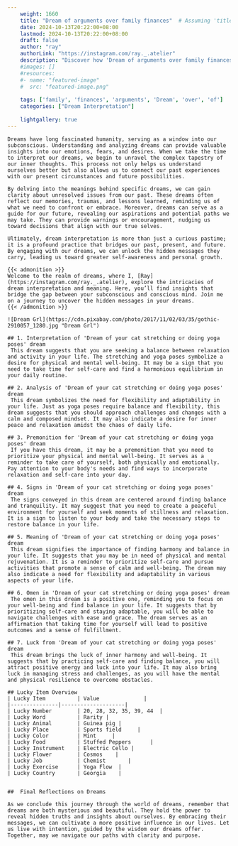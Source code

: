 ```yaml
---
    weight: 1660
    title: "Dream of arguments over family finances"  # Assuming 'title' column exists
    date: 2024-10-13T20:22:00+08:00
    lastmod: 2024-10-13T20:22:00+08:00
    draft: false
    author: "ray"
    authorLink: "https://instagram.com/ray._.atelier"
    description: "Discover how 'Dream of arguments over family finances' can interpret your future and uncover its significant meanings in your life."
    #images: []
    #resources:
    #- name: "featured-image"
    #  src: "featured-image.png"
    
    tags: ['family', 'finances', 'arguments', 'Dream', 'over', 'of']
    categories: ["Dream Interpretation"]
    
    lightgallery: true
---
```

    
    Dreams have long fascinated humanity, serving as a window into our subconscious. Understanding and analyzing dreams can provide valuable insights into our emotions, fears, and desires. When we take the time to interpret our dreams, we begin to unravel the complex tapestry of our inner thoughts. This process not only helps us understand ourselves better but also allows us to connect our past experiences with our present circumstances and future possibilities.
    
    By delving into the meanings behind specific dreams, we can gain clarity about unresolved issues from our past. These dreams often reflect our memories, traumas, and lessons learned, reminding us of what we need to confront or embrace. Moreover, dreams can serve as a guide for our future, revealing our aspirations and potential paths we may take. They can provide warnings or encouragement, nudging us toward decisions that align with our true selves.
    
    Ultimately, dream interpretation is more than just a curious pastime; it is a profound practice that bridges our past, present, and future. By engaging with our dreams, we can unlock the hidden messages they carry, leading us toward greater self-awareness and personal growth.
    
    {{< admonition >}}
    Welcome to the realm of dreams, where I, [Ray](https://instagram.com/ray._.atelier), explore the intricacies of dream interpretation and meaning. Here, you’ll find insights that bridge the gap between your subconscious and conscious mind. Join me on a journey to uncover the hidden messages in your dreams.
    {{< /admonition >}}
    
    ![Dream Grl](https://cdn.pixabay.com/photo/2017/11/02/03/35/gothic-2910057_1280.jpg "Dream Grl")
    
    ## 1. Interpretation of 'Dream of your cat stretching or doing yoga poses' dream
     This dream suggests that you are seeking a balance between relaxation and activity in your life. The stretching and yoga poses symbolize a desire for physical and mental well-being. It may be a sign that you need to take time for self-care and find a harmonious equilibrium in your daily routine.
    
    ## 2. Analysis of 'Dream of your cat stretching or doing yoga poses' dream
     This dream symbolizes the need for flexibility and adaptability in your life. Just as yoga poses require balance and flexibility, this dream suggests that you should approach challenges and changes with a calm and composed mindset. It may also indicate a desire for inner peace and relaxation amidst the chaos of daily life.
    
    ## 3. Premonition for 'Dream of your cat stretching or doing yoga poses' dream
     If you have this dream, it may be a premonition that you need to prioritize your physical and mental well-being. It serves as a reminder to take care of yourself, both physically and emotionally. Pay attention to your body's needs and find ways to incorporate relaxation and self-care into your day.
    
    ## 4. Signs in 'Dream of your cat stretching or doing yoga poses' dream
     The signs conveyed in this dream are centered around finding balance and tranquility. It may suggest that you need to create a peaceful environment for yourself and seek moments of stillness and relaxation. It is a sign to listen to your body and take the necessary steps to restore balance in your life.
    
    ## 5. Meaning of 'Dream of your cat stretching or doing yoga poses' dream
     This dream signifies the importance of finding harmony and balance in your life. It suggests that you may be in need of physical and mental rejuvenation. It is a reminder to prioritize self-care and pursue activities that promote a sense of calm and well-being. The dream may also indicate a need for flexibility and adaptability in various aspects of your life.
    
    ## 6. Omen in 'Dream of your cat stretching or doing yoga poses' dream
     The omen in this dream is a positive one, reminding you to focus on your well-being and find balance in your life. It suggests that by prioritizing self-care and staying adaptable, you will be able to navigate challenges with ease and grace. The dream serves as an affirmation that taking time for yourself will lead to positive outcomes and a sense of fulfillment.
    
    ## 7. Luck from 'Dream of your cat stretching or doing yoga poses' dream
     This dream brings the luck of inner harmony and well-being. It suggests that by practicing self-care and finding balance, you will attract positive energy and luck into your life. It may also bring luck in managing stress and challenges, as you will have the mental and physical resilience to overcome obstacles.
    
    ## Lucky Item Overview
    | Lucky Item          | Value              |
    |---------------|--------------------|
    | Lucky Number        | 20, 28, 32, 35, 39, 44  |
    | Lucky Word          | Rarity |
    | Lucky Animal        | Guinea pig |
    | Lucky Place         | Sports field     |
    | Lucky Color         | Mint     |
    | Lucky Food          | Stuffed Peppers      |
    | Lucky Instrument    | Electric Cello |
    | Lucky Flower        | Cosmos    |
    | Lucky Job           | Chemist       |
    | Lucky Exercise      | Yoga Flow  |
    | Lucky Country       | Georgia    |
    
    
    ##  Final Reflections on Dreams
    
    As we conclude this journey through the world of dreams, remember that dreams are both mysterious and beautiful. They hold the power to reveal hidden truths and insights about ourselves. By embracing their messages, we can cultivate a more positive influence in our lives. Let us live with intention, guided by the wisdom our dreams offer. Together, may we navigate our paths with clarity and purpose.
    